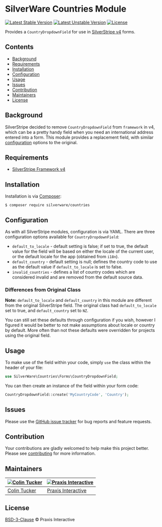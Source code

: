 # SilverWare Countries Module

[![Latest Stable Version](https://poser.pugx.org/silverware/countries/v/stable)](https://packagist.org/packages/silverware/countries)
[![Latest Unstable Version](https://poser.pugx.org/silverware/countries/v/unstable)](https://packagist.org/packages/silverware/countries)
[![License](https://poser.pugx.org/silverware/countries/license)](https://packagist.org/packages/silverware/countries)

Provides a `CountryDropdownField` for use in [SilverStripe v4][silverstripe-framework] forms.

## Contents

- [Background](#background)
- [Requirements](#requirements)
- [Installation](#installation)
- [Configuration](#configuration)
- [Usage](#usage)
- [Issues](#issues)
- [Contribution](#contribution)
- [Maintainers](#maintainers)
- [License](#license)

## Background

SilverStripe decided to remove `CountryDropdownField` from `framework` in v4, which can be
a pretty handy field when you need an international address entered into a form. This module
provides a replacement field, with similar [configuration](#configuration) options to the original.

## Requirements

- [SilverStripe Framework v4][silverstripe-framework]

## Installation

Installation is via [Composer][composer]:

```
$ composer require silverware/countries
```

## Configuration

As with all SilverStripe modules, configuration is via YAML. There are three
configuration options available for `CountryDropdownField`:

- `default_to_locale` - default setting is false; if set to true, the default value
  for the field will be based on either the locale of the current user, or the default
  locale for the app (obtained from `i18n`).
- `default_country` - default setting is null; defines the country code to use as the
  default value if `default_to_locale` is set to false.
- `invalid_countries` - defines a list of country codes which are considered invalid
  and are removed from the default source data.

### Differences from Original Class

**Note:** `default_to_locale` and `default_country` in this module are different from the
original SilverStripe field. The original class had `default_to_locale`
set to true, and `default_country` set to `NZ`.

You can still set these defaults through configuration if you wish, however I figured
it would be better to not make assumptions about locale or country by default. More often
than not these defaults were overridden for projects using the original field.

## Usage

To make use of the field within your code, simply `use` the class within the header
of your file:

```php
use SilverWare\Countries\Forms\CountryDropdownField;
```

You can then create an instance of the field within your form code:

```php
CountryDropdownField::create('MyCountryCode', 'Country');
```

## Issues

Please use the [GitHub issue tracker][issues] for bug reports and feature requests.

## Contribution

Your contributions are gladly welcomed to help make this project better.
Please see [contributing](CONTRIBUTING.md) for more information.

## Maintainers

[![Colin Tucker](https://avatars3.githubusercontent.com/u/1853705?s=144)](https://github.com/colintucker) | [![Praxis Interactive](https://avatars2.githubusercontent.com/u/1782612?s=144)](http://www.praxis.net.au)
---|---
[Colin Tucker](https://github.com/colintucker) | [Praxis Interactive](http://www.praxis.net.au)

## License

[BSD-3-Clause](LICENSE.md) &copy; Praxis Interactive

[composer]: https://getcomposer.org
[silverstripe-framework]: https://github.com/silverstripe/silverstripe-framework
[issues]: https://github.com/praxisnetau/silverware-countries/issues
